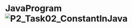 # JavaProgram![P2_Task02_ConstantInJava](https://user-images.githubusercontent.com/102726811/161447671-2e956973-ebc8-4700-acb7-8f16ef0aec52.png)
